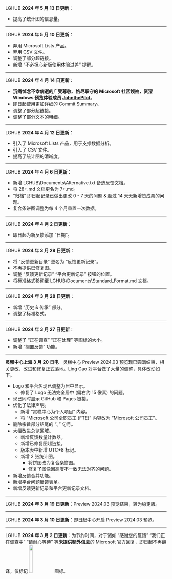 LGHUB **2024 年 5 月 13 日更新**：

- 提高了统计图的信息量。

---

LGHUB **2024 年 5 月 10 日更新**：

- 弃用 Microsoft Lists 产品。
- 弃用 CSV 文件。
- 调整了部分超链接。
- 新增 “不必担心新版使用体验过差” 提醒。

---

LGHUB **2024 年 4 月 14 日更新**：

- **沉痛悼念不幸病逝的广受尊敬、恪尽职守的 Microsoft 社区领袖，资深 Windows 预览体验成员 [JohnthePilot](https://answers.microsoft.com/en-us/profile/de68638d-ba42-4e12-acc7-5dea1de48838)**。
- 即日起使用更加详细的 Commit Summary。
- 调整了部分超链接。
- 调整了部分文本的粗细。

---

LGHUB **2024 年 4 月 12 日更新**：

- 引入了 Microsoft Lists 产品，用于支撑数据分析。
- 引入了 CSV 文件。
- 提高了统计图的清晰度。

---

LGHUB **2024 年 4 月 6 日更新**：

- 新增 LGHUB\Documents\Alternative.txt 备选反馈文档。
- 将 28+.md 文档更名为 7+.md。
- “归档” 即日起记录已做出更改 0 - 7 天的问题 & 超过 14 天无新增赞成票的问题。
- 复合条饼图调整为每 4 个月重置一次数据。

---

LGHUB **2024 年 4 月 2 日更新**：

- 即日起为新反馈添加 “日期”。

---

LGHUB **2024 年 3 月 29 日更新**：

- 将 “反馈更新目录” 更名为 “反馈更新记录”。
- 不再提供已修复图。
- 调整 “反馈更新记录” “平台更新记录” 按钮的位置。
- 将标准格式移动至 LGHUB\Documents\Standard_Format.md 文档。

---

LGHUB **2024 年 3 月 28 日更新**：

- 新增 “历史 & 传承” 部分。
- 调整了标准格式。

---

LGHUB **2024 年 3 月 27 日更新**：

- 调整了 “正在调查” “正在处理” 等图标的大小。
- 新增 “搁置反馈” 功能。

---

**灵糕中心上海 3 月 20 日电**&emsp;灵糕中心 Preview 2024.03 预览现已圆满结束，相关更改、改进和修复正式落地。Ling Gao 对平台做了大量的调整，具体改动如下。

- Logo 和平台名现已调整为居中显示。
  - 修复了 Logo 无法完全居中 (偏右约 15 像素) 的问题。
- 现已同时显示 GitHub 和 Pages 链接。
- 优化了法律声明。
  - 新增 “灵糕中心为个人项目” 内容。
  - 将 “Microsoft 公司全职员工 (FTE)” 内容改为 “Microsoft 公司员工”。
- 删除宗旨部分结尾的 “。” 句号。
- 大幅改进总览区域。
  - 新增反馈数量计数器。
  - 新增已修复图超链接。
  - 版本表中新增 UTC+8 标记。
  - 新增 2 张统计图。
    - 将饼图改为复合条饼图。
    - 修复了图像因高度不一致无法对齐的问题。
- 新增反馈合并功能。
- 新增平台问题反馈表单。
- 新增反馈更新记录和平台更新记录文档。

---

LGHUB **2024 年 3 月 19 日更新**：Preview 2024.03 预览结束，转为稳定版。

---

LGHUB **2024 年 3 月 10 日更新**：即日起中心开启 Preview 2024.03 预览。

---

LGHUB **2024 年 3 月 2 日更新**：为节约时间，对于诸如 “感谢您的反馈” “我们正在调查中” “请耐心等待” 等**未提供额外信息**的 Microsoft 官方回复，即日起不再翻译，仅标记 <img src="https://github.com/Lingggao/LGHUB/blob/main/Images/M.png?raw=true" width = "15%" /> 图标。